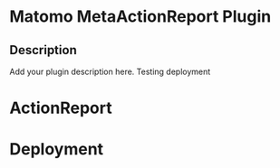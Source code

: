 # Matomo MetaActionReport Plugin

## Description

Add your plugin description here.  Testing deployment

# ActionReport

# Deployment
